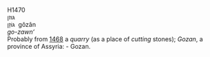 H1470  
גּוזן  
גּוֹזָן ‎ gôzân  
*go-zawn‘*  
Probably from [1468](h1468) a *quarry* (as a place of *cutting* stones);
*Gozan*, a province of Assyria: - Gozan.  

